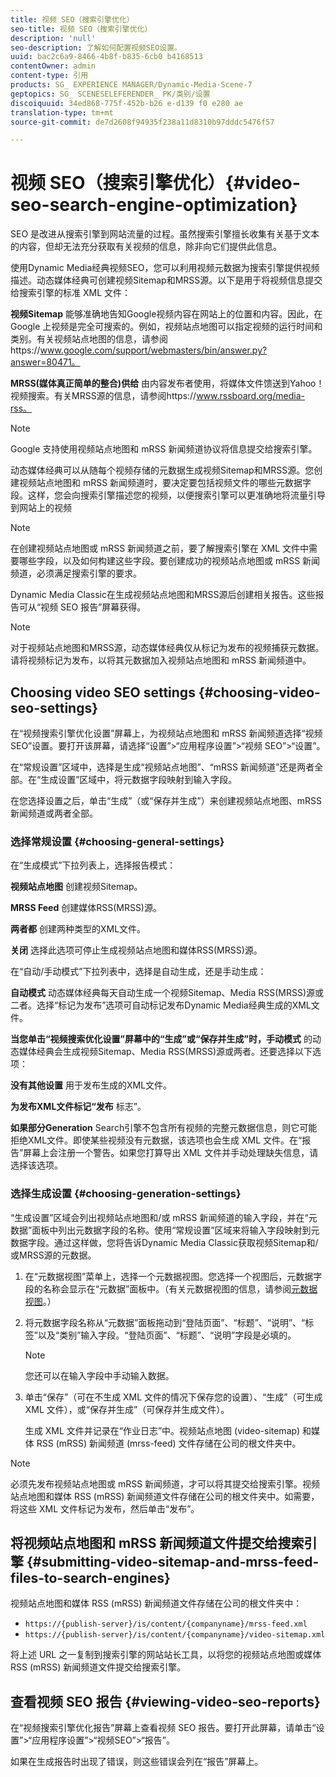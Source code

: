 ```yaml
---
title: 视频 SEO（搜索引擎优化）
seo-title: 视频 SEO（搜索引擎优化）
description: 'null'
seo-description: 了解如何配置视频SEO设置。
uuid: bac2c6a9-8466-4b8f-b835-6cb0 b4168513
contentOwner: admin
content-type: 引用
products: SG_ EXPERIENCE MANAGER/Dynamic-Media-Scene-7
geptopics: SG_ SCENESELEFERENDER_ PK/类别/设置
discoiquuid: 34ed868-775f-452b-b26 e-d139 f0 e280 ae
translation-type: tm+mt
source-git-commit: de7d2608f94935f238a11d8310b97dddc5476f57

---
```



# 视频 SEO（搜索引擎优化）{#video-seo-search-engine-optimization}

SEO 是改进从搜索引擎到网站流量的过程。虽然搜索引擎擅长收集有关基于文本的内容，但却无法充分获取有关视频的信息，除非向它们提供此信息。

使用Dynamic Media经典视频SEO，您可以利用视频元数据为搜索引擎提供视频描述。动态媒体经典可创建视频Sitemap和MRSS源。以下是用于将视频信息提交给搜索引擎的标准 XML 文件：

**视频Sitemap** 能够准确地告知Google视频内容在网站上的位置和内容。因此，在 Google 上视频是完全可搜索的。例如，视频站点地图可以指定视频的运行时间和类别。有关视频站点地图的信息，请参阅https://www.google.com/support/webmasters/bin/answer.py?answer=80471。

**MRSS(媒体真正简单的整合)供给** 由内容发布者使用，将媒体文件馈送到Yahoo！视频搜索。有关MRSS源的信息，请参阅https://www.rssboard.org/media-rss。

>[!NOTE]
>
>Google 支持使用视频站点地图和 mRSS 新闻频道协议将信息提交给搜索引擎。

动态媒体经典可以从随每个视频存储的元数据生成视频Sitemap和MRSS源。您创建视频站点地图和 mRSS 新闻频道时，要决定要包括视频文件的哪些元数据字段。这样，您会向搜索引擎描述您的视频，以便搜索引擎可以更准确地将流量引导到网站上的视频

>[!NOTE]
>
>在创建视频站点地图或 mRSS 新闻频道之前，要了解搜索引擎在 XML 文件中需要哪些字段，以及如何构建这些字段。要创建成功的视频站点地图或 mRSS 新闻频道，必须满足搜索引擎的要求。

Dynamic Media Classic在生成视频站点地图和MRSS源后创建相关报告。这些报告可从“视频 SEO 报告”屏幕获得。

>[!NOTE]
>
>对于视频站点地图和MRSS源，动态媒体经典仅从标记为发布的视频捕获元数据。请将视频标记为发布，以将其元数据加入视频站点地图和 mRSS 新闻频道中。

## Choosing video SEO settings {#choosing-video-seo-settings}

在“视频搜索引擎优化设置”屏幕上，为视频站点地图和 mRSS 新闻频道选择“视频 SEO”设置。要打开该屏幕，请选择“设置”&gt;“应用程序设置”&gt;“视频 SEO”&gt;“设置”。

在“常规设置”区域中，选择是生成“视频站点地图”、“mRSS 新闻频道”还是两者全部。在“生成设置”区域中，将元数据字段映射到输入字段。

在您选择设置之后，单击“生成”（或“保存并生成”）来创建视频站点地图、mRSS 新闻频道或两者全部。

### 选择常规设置 {#choosing-general-settings}

在“生成模式”下拉列表上，选择报告模式：

**视频站点地图** 创建视频Sitemap。

**MRSS Feed** 创建媒体RSS(MRSS)源。

**两者都** 创建两种类型的XML文件。

**关闭** 选择此选项可停止生成视频站点地图和媒体RSS(MRSS)源。

在“自动/手动模式”下拉列表中，选择是自动生成，还是手动生成：

**自动模式** 动态媒体经典每天自动生成一个视频Sitemap、Media RSS(MRSS)源或二者。选择“标记为发布”选项可自动标记发布Dynamic Media经典生成的XML文件。

**当您单击“视频搜索优化设置”屏幕中的“生成”或“保存并生成”时，手动模式** 的动态媒体经典会生成视频Sitemap、Media RSS(MRSS)源或两者。还要选择以下选项：

**没有其他设置** 用于发布生成的XML文件。

**为发布XML文件标记“发布** 标志”。

**如果部分Generation** Search引擎不包含所有视频的完整元数据信息，则它可能拒绝XML文件。即使某些视频没有元数据，该选项也会生成 XML 文件。在“报告”屏幕上会注册一个警告。如果您打算导出 XML 文件并手动处理缺失信息，请选择该选项。

### 选择生成设置 {#choosing-generation-settings}

“生成设置”区域会列出视频站点地图和/或 mRSS 新闻频道的输入字段，并在“元数据”面板中列出元数据字段的名称。使用“常规设置”区域来将输入字段映射到元数据字段。通过这样做，您将告诉Dynamic Media Classic获取视频Sitemap和/或MRSS源的元数据。

1. 在“元数据视图”菜单上，选择一个元数据视图。您选择一个视图后，元数据字段的名称会显示在“元数据”面板中。（有关元数据视图的信息，请参阅[元数据视图](application-setup.md#metadata_views)。）
1. 将元数据字段名称从“元数据”面板拖动到“登陆页面”、“标题”、“说明”、“标签”以及“类别”输入字段。“登陆页面”、“标题”、“说明”字段是必填的。

   >[!NOTE]
   >
   >您还可以在输入字段中手动输入数据。

1. 单击“保存”（可在不生成 XML 文件的情况下保存您的设置）、“生成”（可生成 XML 文件），或“保存并生成”（可保存并生成文件）。

   生成 XML 文件并记录在“作业日志”中。视频站点地图 (video-sitemap) 和媒体 RSS (mRSS) 新闻频道 (mrss-feed) 文件存储在公司的根文件夹中。

>[!NOTE]
>
>必须先发布视频站点地图或 mRSS 新闻频道，才可以将其提交给搜索引擎。视频站点地图和媒体 RSS (mRSS) 新闻频道文件存储在公司的根文件夹中。如需要，将这些 XML 文件标记为发布，然后单击“发布”。

## 将视频站点地图和 mRSS 新闻频道文件提交给搜索引擎 {#submitting-video-sitemap-and-mrss-feed-files-to-search-engines}

视频站点地图和媒体 RSS (mRSS) 新闻频道文件存储在公司的根文件夹中：

* `https://{publish-server}/is/content/{companyname}/mrss-feed.xml`
* `https://{publish-server}/is/content/{companyname}/video-sitemap.xml`

将上述 URL 之一复制到搜索引擎的网站站长工具，以将您的视频站点地图或媒体 RSS (mRSS) 新闻频道文件提交给搜索引擎。

## 查看视频 SEO 报告 {#viewing-video-seo-reports}

在“视频搜索引擎优化报告”屏幕上查看视频 SEO 报告。要打开此屏幕，请单击“设置”&gt;“应用程序设置”&gt;“视频SEO”&gt;“报告”。

如果在生成报告时出现了错误，则这些错误会列在“报告”屏幕上。
